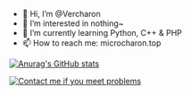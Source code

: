 - 👋 Hi, I’m @Vercharon
- 👀 I’m interested in nothing~
- 🌱 I’m currently learning Python, C++ & PHP
- 📫 How to reach me: microcharon.top

[![Anurag's GitHub stats](https://github-readme-stats.vercel.app/api?username=vercharon&hide_border=true&show_icons=true&theme=tokyonight)](https://github.com/anuraghazra/github-readme-stats)

<a href="https://t.me/microcharon"><img alt="Contact me if you meet problems" src="https://img.shields.io/badge/Contact-Telegram-blue?style=flat&logo=telegram"></a>

<!---
 * Vercharon/Vercharon is a ✨ special ✨ repository because its `README.md` (this file) appears on your GitHub profile.
 * You can click the Preview link to take a look at your changes.
 *
 * README for Microcharon
 *
 * @author Microcharon
 * @version 2.0
 * @link http://microcharon.top
 --->
